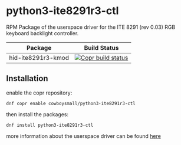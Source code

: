 # python3-ite8291r3-ctl

RPM Package of the userspace driver for the ITE 8291 (rev 0.03) RGB keyboard backlight controller.


| Package                 | Build Status                                                                                                                                                                                                                                                     |
| ----------------------- | ---------------------------------------------------------------------------------------------------------------------------------------------------------------------------------------------------------------------------------------------------------------- |
| hid-ite8291r3-kmod      | [![Copr build status](https://copr.fedorainfracloud.org/coprs/cowboysmall/hid-ite8291r3-kmod/package/hid-ite8291r3-kmod/status_image/last_build.png)](https://copr.fedorainfracloud.org/coprs/cowboysmall/hid-ite8291r3-kmod/package/hid-ite8291r3-kmod/)        |



## Installation

enable the copr repository:

```
dnf copr enable cowboysmall/python3-ite8291r3-ctl 
```

then install the packages:

```
dnf install python3-ite8291r3-ctl 
```

more information about the userspace driver can be found [here](https://github.com/pobrn/ite8291r3-ctl)
